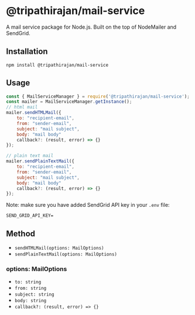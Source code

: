 # @tripathirajan/mail-service

A mail service package for Node.js. Built on the top of NodeMailer and SendGrid.

## Installation

```
npm install @tripathirajan/mail-service
```

## Usage

```javascript
const { MailServiceManager } = require('@tripathirajan/mail-service');
const mailer = MailServiceManager.getInstance();
// html mail
mailer.sendHTMLMail({
    to: "recipient-email",
    from: "sender-email",
    subject: "mail subject",
    body: "mail body"
    callback?: (result, error) => {}
});

// plain text mail
mailer.sendPlainTextMail({
    to: "recipient-email",
    from: "sender-email",
    subject: "mail subject",
    body: "mail body"
    callback?: (result, error) => {}
});
```

Note: make sure you have added SendGrid API key in your `.env` file:

```
SEND_GRID_API_KEY=
```

## Method

- `sendHTMLMail(options: MailOptions)`
- `sendPlainTextMail(options: MailOptions)`

### options: MailOptions

- `to: string`
- `from: string`
- `subject: string`
- `body: string`
- `callback?: (result, error) => {}`
